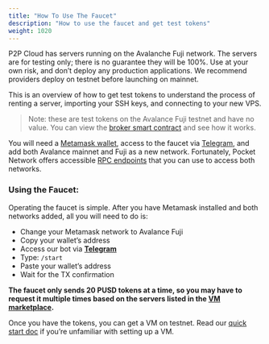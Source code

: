 ```yaml
---
title: "How To Use The Faucet"
description: "How to use the faucet and get test tokens"
weight: 1020
---
```


P2P Cloud has servers running on the Avalanche Fuji network. The servers are for testing only; there is no guarantee they will be 100%. Use at your own risk, and don’t deploy any production applications. We recommend providers deploy on testnet before launching on mainnet. 

This is an overview of how to get test tokens to understand the process of renting a server, importing your SSH keys, and connecting to your new VPS. 

> Note: these are test tokens on the Avalance Fuji testnet and have no value. You can view the [broker smart contract](https://github.com/p2pcloud/protocol/blob/main/contracts/Broker.sol) and see how it works. 

You will need a [Metamask wallet](https://metamask.io/), access to the faucet via [Telegram](https://t.me/p2pcloud_trial_bot), and add both Avalance mainnet and Fuji as a new network. Fortunately, Pocket Network offers accessible [RPC endpoints](https://docs.pokt.network/use/public-rpc/) that you can use to access both networks.  

### Using the Faucet:

Operating the faucet is simple. After you have Metamask installed and both networks added, all you will need to do is:
* Change your Metamask network to Avalance Fuji
* Copy your wallet’s address 
* Access our bot via **[Telegram](https://t.me/p2pcloud_trial_bot)**
* Type: ```/start```  
* Paste your wallet’s address
* Wait for the TX confirmation

**The faucet only sends 20 PUSD tokens at a time, so you may have to request it multiple times based on the servers listed in the [VM marketplace](https://app.p2pcloud.io/vms/new).**

Once you have the tokens, you can get a VM on testnet. Read our [quick start doc](/docs/developer-hub/developer-quick-start/) if you’re unfamiliar with setting up a VM.    
